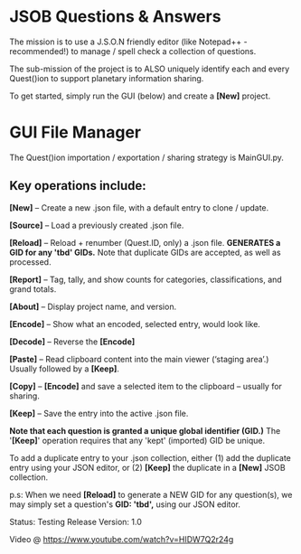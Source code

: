 # JSOB Questions & Answers

The mission is to use a J.S.O.N friendly editor (like Notepad++ - recommended!) to manage / spell check a collection of questions.

The sub-mission of the project is to ALSO uniquely identify each and every Quest()ion to support planetary information sharing.

To get started, simply run the GUI (below) and create a **[New]** project.

# GUI File Manager
The Quest()ion importation / exportation / sharing strategy is MainGUI.py.

## Key operations include:

**[New]** – Create a new .json file, with a default entry to clone / update.

**[Source]** – Load a previously created .json file.

**[Reload]** – Reload + renumber (Quest.ID, only) a .json file. **GENERATES a GID for any 'tbd' GIDs.**  Note that duplicate GIDs are accepted, as well as processed. 

**[Report]** – Tag, tally, and show counts for categories, classifications, and grand totals.

**[About]** – Display project name, and version.

**[Encode]** – Show what an encoded, selected entry, would look like.

**[Decode]** – Reverse the **[Encode]**

**[Paste]** – Read clipboard content into the main viewer (‘staging area’.) Usually followed by a **[Keep]**.

**[Copy]** – **[Encode]** and save a selected item to the clipboard – usually for sharing.

**[Keep]** – Save the entry into the active .json file.

**Note that each question is granted a unique global identifier (GID.)** The '**[Keep]**' operation requires that any 'kept' (imported) GID be unique. 

To add a duplicate entry to your .json collection, either (1) add the duplicate entry using your JSON editor, or (2) **[Keep]** the duplicate in a **[New]** JSOB collection.

p.s: When we need **[Reload]** to generate a NEW GID for any question(s), we may simply set a question's **GID: 'tbd',** using our JSON editor.

Status: Testing Release
Version: 1.0

Video @ https://www.youtube.com/watch?v=HIDW7Q2r24g
